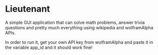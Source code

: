 # Lieutenant
A simple GUI application that can solve math problems, answer trivia questions and pretty much everything using wikipedia and wolframAlpha APIs.

In order to run it, get your own API key from wolframAlpha and paste it in the variable app_id and it should work fine!
